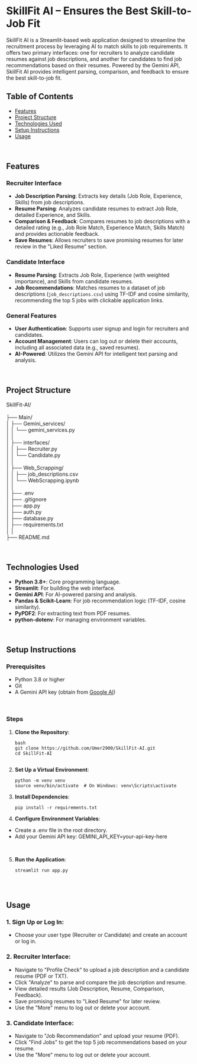 # SkillFit AI – Ensures the Best Skill-to-Job Fit

SkillFit AI is a Streamlit-based web application designed to streamline the recruitment process by leveraging AI to match skills to job requirements. It offers two primary interfaces: one for recruiters to analyze candidate resumes against job descriptions, and another for candidates to find job recommendations based on their resumes. Powered by the Gemini API, SkillFit AI provides intelligent parsing, comparison, and feedback to ensure the best skill-to-job fit.
<br>

## Table of Contents
- [Features](#features)
- [Project Structure](#project-structure)
- [Technologies Used](#technologies-used)
- [Setup Instructions](#setup-instructions)
- [Usage](#usage)

<br>

## Features

### Recruiter Interface
- **Job Description Parsing**: Extracts key details (Job Role, Experience, Skills) from job descriptions.
- **Resume Parsing**: Analyzes candidate resumes to extract Job Role, detailed Experience, and Skills.
- **Comparison & Feedback**: Compares resumes to job descriptions with a detailed rating (e.g., Job Role Match, Experience Match, Skills Match) and provides actionable feedback.
- **Save Resumes**: Allows recruiters to save promising resumes for later review in the "Liked Resume" section.

### Candidate Interface
- **Resume Parsing**: Extracts Job Role, Experience (with weighted importance), and Skills from candidate resumes.
- **Job Recommendations**: Matches resumes to a dataset of job descriptions (`job_descriptions.csv`) using TF-IDF and cosine similarity, recommending the top 5 jobs with clickable application links.

### General Features
- **User Authentication**: Supports user signup and login for recruiters and candidates.
- **Account Management**: Users can log out or delete their accounts, including all associated data (e.g., saved resumes).
- **AI-Powered**: Utilizes the Gemini API for intelligent text parsing and analysis.

<br>

## Project Structure

SkillFit-AI/<br><br>
├── Main/<br>
│   ├── Gemini_services/<br>
│   │   └── gemini_services.py<br>
│   │<br>
│   ├── interfaces/  <br>
│   │   ├── Recruiter.py<br>
│   │   └── Candidate.py<br>
│   │<br>
│   ├── Web_Scrapping/  <br>
│   │   ├── job_descriptions.csv<br>
│   │   └── WebScrapping.ipynb<br>
│   │<br>
│   ├── .env  <br>
│   ├── .gitignore <br>
│   ├── app.py  <br>
│   ├── auth.py <br>
│   ├── database.py<br>
│   ├── requirements.txt <br>
│   │<br>
├── README.md <br>


<br>

## Technologies Used
- **Python 3.8+**: Core programming language.
- **Streamlit**: For building the web interface.
- **Gemini API**: For AI-powered parsing and analysis.
- **Pandas & Scikit-Learn**: For job recommendation logic (TF-IDF, cosine similarity).
- **PyPDF2**: For extracting text from PDF resumes.
- **python-dotenv**: For managing environment variables.

<br>

## Setup Instructions

### Prerequisites
- Python 3.8 or higher
- Git
- A Gemini API key (obtain from [Google AI](https://ai.google.dev/))

<br>

### Steps
1. **Clone the Repository**:
   ```
   bash
   git clone https://github.com/Umer2900/SkillFit-AI.git
   cd SkillFit-AI


2. **Set Up a Virtual Environment**:
   ```
   python -m venv venv
   source venv/bin/activate  # On Windows: venv\Scripts\activate

3. **Install Dependencies**:
   ```
   pip install -r requirements.txt

4. **Configure Environment Variables**:
* Create a .env file in the root directory.
* Add your Gemini API key:
GEMINI_API_KEY=your-api-key-here

<br>

5. **Run the Application**:
   ```
   streamlit run app.py


<br>

## Usage

### 1. Sign Up or Log In:
- Choose your user type (Recruiter or Candidate) and create an account or log in.

### 2. Recruiter Interface:
- Navigate to "Profile Check" to upload a job description and a candidate resume (PDF or TXT).
- Click "Analyze" to parse and compare the job description and resume.
- View detailed results (Job Description, Resume, Comparison, Feedback).
- Save promising resumes to "Liked Resume" for later review.
- Use the "More" menu to log out or delete your account.

### 3. Candidate Interface:
- Navigate to "Job Recommendation" and upload your resume (PDF).
- Click "Find Jobs" to get the top 5 job recommendations based on your resume.
- Use the "More" menu to log out or delete your account.
